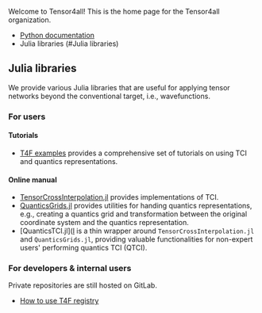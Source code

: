 Welcome to Tensor4all!
This is the home page for the Tensor4all organization.

* [Python documentation](https://xfac.readthedocs.io)
* Julia libraries (#Julia libraries)

## Julia libraries
We provide various Julia libraries that are useful for applying tensor networks beyond the conventional target, i.e., wavefunctions.

### For users
#### Tutorials
* [T4F examples](https://tensors4fields.gitlab.io/T4FExamples) provides a comprehensive set of tutorials on using TCI and quantics representations.

#### Online manual
* [TensorCrossInterpolation.jl](https://github.com/tensor4all/TensorCrossInterpolation.jl) provides implementations of TCI.
* [QuanticsGrids.jl](https://github.com/tensor4all/QuanticsGrids.jl) provides utilities for handing quantics representations, e.g., creating a quantics grid and transformation between the original coordinate system and the quantics representation.
* [QuanticsTCI.jl]([l](https://github.com/tensor4all/QuanticsTCI.jl) is a thin wrapper around `TensorCrossInterpolation.jl` and `QuanticsGrids.jl`, providing valuable functionalities for non-expert users' performing quantics TCI (QTCI).


### For developers & internal users
Private repositories are still hosted on GitLab.
* [How to use T4F registry](https://gitlab.com/tensors4fields/tensors4fieldsregistry/-/wikis/home)
